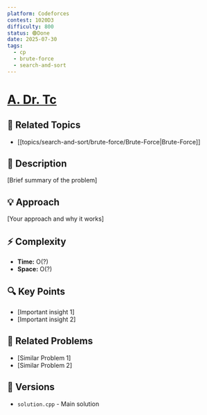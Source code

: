 ```yaml
---
platform: Codeforces
contest: 1020D3
difficulty: 800
status: 🟢Done
date: 2025-07-30
tags:
  - cp
  - brute-force
  - search-and-sort
---
```

# [A. Dr. Tc](link)

## 📓 Related Topics
- [[topics/search-and-sort/brute-force/Brute-Force|Brute-Force]]

## 📖 Description
[Brief summary of the problem]

## 💡 Approach
[Your approach and why it works]

## ⚡ Complexity
- **Time:** O(?)
- **Space:** O(?)

## 🔍 Key Points
- [Important insight 1]
- [Important insight 2]

## 🔗 Related Problems
- [Similar Problem 1]
- [Similar Problem 2]

## 🔄 Versions
- `solution.cpp` - Main solution 
